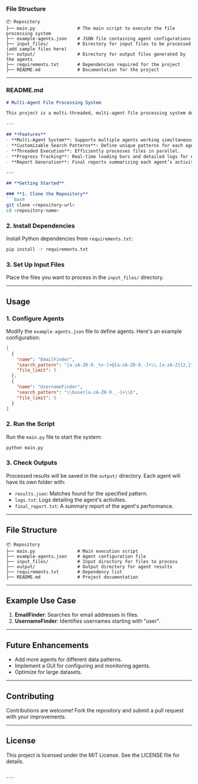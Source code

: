 
### **File Structure**  
```
📦 Repository
├── main.py                # The main script to execute the file processing system
├── example-agents.json    # JSON file containing agent configurations
├── input_files/           # Directory for input files to be processed (add sample files here)
├── output/                # Directory for output files generated by the agents
├── requirements.txt       # Dependencies required for the project
├── README.md              # Documentation for the project
```

---

### **README.md**

```markdown
# Multi-Agent File Processing System

This project is a multi-threaded, multi-agent file processing system designed to search through files for specific patterns, log the findings, and generate detailed reports. The system uses agents with unique configurations to process different types of data in parallel.

---

## **Features**
- **Multi-Agent System**: Supports multiple agents working simultaneously.
- **Customizable Search Patterns**: Define unique patterns for each agent using `example-agents.json`.
- **Threaded Execution**: Efficiently processes files in parallel.
- **Progress Tracking**: Real-time loading bars and detailed logs for each agent.
- **Report Generation**: Final reports summarizing each agent’s activity and findings.

---

## **Getting Started**

### **1. Clone the Repository**
```bash
git clone <repository-url>
cd <repository-name>
```

### **2. Install Dependencies**
Install Python dependencies from `requirements.txt`:
```bash
pip install -r requirements.txt
```

### **3. Set Up Input Files**
Place the files you want to process in the `input_files/` directory.

---

## **Usage**

### **1. Configure Agents**
Modify the `example-agents.json` file to define agents. Here's an example configuration:

```json
[
  {
    "name": "EmailFinder",
    "search_pattern": "[a-zA-Z0-9._%+-]+@[a-zA-Z0-9.-]+\\.[a-zA-Z]{2,}",
    "file_limit": 5
  },
  {
    "name": "UsernameFinder",
    "search_pattern": "\\buser[a-zA-Z0-9._-]+\\b",
    "file_limit": 5
  }
]
```

### **2. Run the Script**
Run the `main.py` file to start the system:
```bash
python main.py
```

### **3. Check Outputs**
Processed results will be saved in the `output/` directory. Each agent will have its own folder with:
- `results.json`: Matches found for the specified pattern.
- `logs.txt`: Logs detailing the agent's activities.
- `final_report.txt`: A summary report of the agent's performance.

---

## **File Structure**
```
📦 Repository
├── main.py                # Main execution script
├── example-agents.json    # Agent configuration file
├── input_files/           # Input directory for files to process
├── output/                # Output directory for agent results
├── requirements.txt       # Dependency list
├── README.md              # Project documentation
```

---

## **Example Use Case**
1. **EmailFinder**: Searches for email addresses in files.
2. **UsernameFinder**: Identifies usernames starting with "user".

---

## **Future Enhancements**
- Add more agents for different data patterns.
- Implement a GUI for configuring and monitoring agents.
- Optimize for large datasets.

---

## **Contributing**
Contributions are welcome! Fork the repository and submit a pull request with your improvements.

---

## **License**
This project is licensed under the MIT License. See the LICENSE file for details.
```

---
